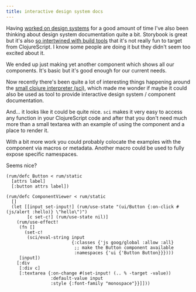 ```yaml
---
title: interactive design system docs
---
```

Having [worked on design systems](https://martinklepsch.org/100/gatheround.html) for a good amount of time I've also been thinking about design system documentation quite a bit. Storybook is great but it's also [so intertwined with build tools](https://storybook.js.org/tutorials/intro-to-storybook/react/en/get-started/) that it's not really fun to target from ClojureScript. I know some people are doing it but they didn't seem too excited about it. 

We ended up just making yet another component which shows all our components. It's basic but it's good enough for our current needs. 

Now recently there's been quite a lot of interesting things happening around the [small clojure interpreter (sci)](https://github.com/borkdude/sci), which made me wonder if maybe it could also be used as tool to provide interactive design system / component documentation. 

And... it looks like it could be quite nice. `sci` makes it very easy to access any function in your ClojureScript code and after that you don't need much more than a small textarea with an example of using the component and a place to render it.

With a bit more work you could probably colocate the examples with the component via macros or metadata. Another macro could be used to fully expose specific namespaces.

Seems nice? 

```
(rum/defc Button < rum/static
  [attrs label]
  [:button attrs label])

(rum/defc ComponentViewer < rum/static
  []
  (let [[input set-input!] (rum/use-state "(ui/Button {:on-click #(js/alert :hello)} \"hello\")")
        [c set-c!] (rum/use-state nil)]
    (rum/use-effect!
     (fn []
       (set-c!
        (sci/eval-string input
                         {:classes {'js goog/global :allow :all}
                          ;; make the Button component available
                          :namespaces {'ui {'Button Button}}})))
     [input])
    [:div
     [:div c]
     [:textarea {:on-change #(set-input! (.. % -target -value))
                 :default-value input
                 :style {:font-family "monospace"}}]]))
```